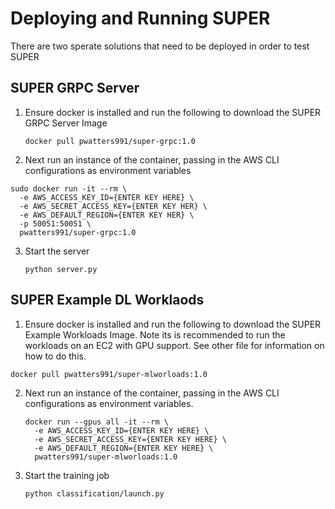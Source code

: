 # Deploying and Running SUPER

There are two sperate solutions that need to be deployed in order to test SUPER

## SUPER GRPC Server

1. Ensure docker is installed and run the following to download the SUPER GRPC Server Image

   ```
   docker pull pwatters991/super-grpc:1.0
   ```

2. Next run an instance of the container, passing in the AWS CLI configurations as environment variables

```
sudo docker run -it --rm \
  -e AWS_ACCESS_KEY_ID={ENTER KEY HERE} \
  -e AWS_SECRET_ACCESS_KEY={ENTER KEY HER} \
  -e AWS_DEFAULT_REGION={ENTER KEY HER} \
  -p 50051:50051 \
  pwatters991/super-grpc:1.0
```

3. Start the server

   ```
   python server.py
   ```

## SUPER Example DL Worklaods

1. Ensure docker is installed and run the following to download the SUPER Example Workloads Image. Note its is recommended to run the workloads on an EC2 with GPU support. See other file for information on how to do this.

```
docker pull pwatters991/super-mlworloads:1.0
```

2. Next run an instance of the container, passing in the AWS CLI configurations as environment variables.

   ```
   docker run --gpus all -it --rm \
     -e AWS_ACCESS_KEY_ID={ENTER KEY HERE} \
     -e AWS_SECRET_ACCESS_KEY={ENTER KEY HERE} \
     -e AWS_DEFAULT_REGION={ENTER KEY HERE} \
     pwatters991/super-mlworloads:1.0
   ```

3. Start the training job

   ```
   python classification/launch.py
   ```